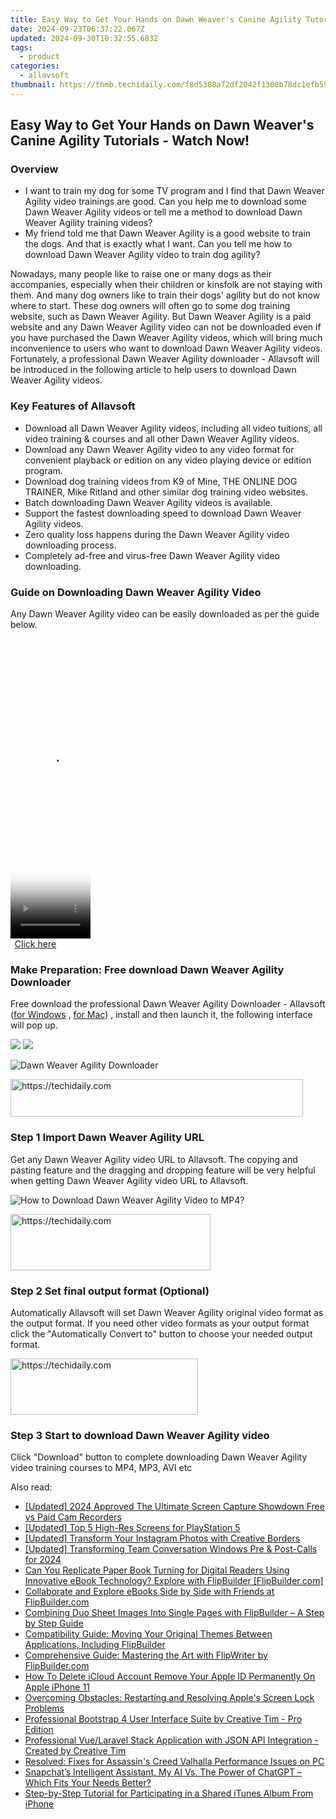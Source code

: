 ```yaml
---
title: Easy Way to Get Your Hands on Dawn Weaver's Canine Agility Tutorials - Watch Now!
date: 2024-09-23T06:37:22.067Z
updated: 2024-09-30T10:32:55.683Z
tags:
  - product
categories:
  - allavsoft
thumbnail: https://thmb.techidaily.com/f8d5308a72df2042f1308b78dc1efb598f7f3491c673912341c93c2d4c06d1ec.jpg
---
```


## Easy Way to Get Your Hands on Dawn Weaver's Canine Agility Tutorials - Watch Now!

### Overview

* I want to train my dog for some TV program and I find that Dawn Weaver Agility video trainings are good. Can you help me to download some Dawn Weaver Agility videos or tell me a method to download Dawn Weaver Agility training videos?
* My friend told me that Dawn Weaver Agility is a good website to train the dogs. And that is exactly what I want. Can you tell me how to download Dawn Weaver Agility video to train dog agility?

Nowadays, many people like to raise one or many dogs as their accompanies, especially when their children or kinsfolk are not staying with them. And many dog owners like to train their dogs' agility but do not know where to start. These dog owners will often go to some dog training website, such as Dawn Weaver Agility. But Dawn Weaver Agility is a paid website and any Dawn Weaver Agility video can not be downloaded even if you have purchased the Dawn Weaver Agility videos, which will bring much inconvenience to users who want to download Dawn Weaver Agility videos. Fortunately, a professional Dawn Weaver Agility downloader - Allavsoft will be introduced in the following article to help users to download Dawn Weaver Agility videos.

### Key Features of Allavsoft

* Download all Dawn Weaver Agility videos, including all video tuitions, all video training & courses and all other Dawn Weaver Agility videos.
* Download any Dawn Weaver Agility video to any video format for convenient playback or edition on any video playing device or edition program.
* Download dog training videos from K9 of Mine, THE ONLINE DOG TRAINER, Mike Ritland and other similar dog training video websites.
* Batch downloading Dawn Weaver Agility videos is available.
* Support the fastest downloading speed to download Dawn Weaver Agility videos.
* Zero quality loss happens during the Dawn Weaver Agility video downloading process.
* Completely ad-free and virus-free Dawn Weaver Agility video downloading.

### Guide on Downloading Dawn Weaver Agility Video

Any Dawn Weaver Agility video can be easily downloaded as per the guide below.

<!-- affiliate ads begin -->
<span id="1975648">
					<video width="128" height="480" style="cursor:pointer"
           poster="//a.impactradius-go.com/display-clicktoplayimage/1975648.png"
           onclick="if(!this.playClicked){this.play();this.setAttribute('controls',true);this.playClicked=true;}">
	   <source src="//a.impactradius-go.com/display-ad/22993-1975648">
	   <img src="//a.impactradius-go.com/display-clicktoplayimage/1975648.png" style="border: none; height: 100%; width: 100%; object-fit: contain">
	</video>
	<div style="width:80px;text-align:center"><a href="javascript:window.open(decodeURIComponent('https%3A%2F%2Fhomestyler.sjv.io%2Fc%2F5597632%2F1975648%2F22993'), '_blank');void(0);">Click here</a></div>
</span>
<img height="0" width="0" src="https://imp.pxf.io/i/5597632/1975648/22993" style="position:absolute;visibility:hidden;" border="0" />
<!-- affiliate ads end -->

### Make Preparation: Free download Dawn Weaver Agility Downloader

Free download the professional Dawn Weaver Agility Downloader - Allavsoft ([for Windows](https://tools.techidaily.com/allavsoft/products/) , [for Mac](https://tools.techidaily.com/allavsoft/products/)) , install and then launch it, the following interface will pop up.

[![](https://www.allavsoft.com/how-to/../images/how-to/free-download-win.jpg)](https://tools.techidaily.com/allavsoft/products/) [![](https://www.allavsoft.com/how-to/../images/how-to/free-download-mac.jpg)](https://tools.techidaily.com/allavsoft/products/)

![Dawn Weaver Agility Downloader](https://www.allavsoft.com/how-to/../images/allavsoft/screen-shot-600.jpg)

<!-- affiliate ads begin -->
<a href="https://aligracehair.sjv.io/c/5597632/2135360/19272" target="_top" id="2135360">
  <img src="//a.impactradius-go.com/display-ad/19272-2135360" border="0" alt="https://techidaily.com" width="468" height="60"/>
</a>
<img height="0" width="0" src="https://aligracehair.sjv.io/i/5597632/2135360/19272" style="position:absolute;visibility:hidden;" border="0" />
<!-- affiliate ads end -->

### Step 1 Import Dawn Weaver Agility URL

Get any Dawn Weaver Agility video URL to Allavsoft. The copying and pasting feature and the dragging and dropping feature will be very helpful when getting Dawn Weaver Agility video URL to Allavsoft.

![How to Download Dawn Weaver Agility Video to MP4?](https://www.allavsoft.com/how-to/../images/how-to/download-rtmp-video/download-rtmp-video.jpg)

<!-- affiliate ads begin -->
<a href="https://wigfever.sjv.io/c/5597632/2014857/22899" target="_top" id="2014857">
  <img src="//a.impactradius-go.com/display-ad/22899-2014857" border="0" alt="https://techidaily.com" width="320" height="90"/>
</a>
<img height="0" width="0" src="https://wigfever.sjv.io/i/5597632/2014857/22899" style="position:absolute;visibility:hidden;" border="0" />
<!-- affiliate ads end -->

### Step 2 Set final output format (Optional)

Automatically Allavsoft will set Dawn Weaver Agility original video format as the output format. If you need other video formats as your output format click the "Automatically Convert to" button to choose your needed output format.

<!-- affiliate ads begin -->
<a href="https://aligracehair.sjv.io/c/5597632/1938677/19272" target="_top" id="1938677">
  <img src="//a.impactradius-go.com/display-ad/19272-1938677" border="0" alt="https://techidaily.com" width="300" height="90"/>
</a>
<img height="0" width="0" src="https://aligracehair.sjv.io/i/5597632/1938677/19272" style="position:absolute;visibility:hidden;" border="0" />
<!-- affiliate ads end -->

### Step 3 Start to download Dawn Weaver Agility video

Click "Download" button to complete downloading Dawn Weaver Agility video training courses to MP4, MP3, AVI etc

<ins class="adsbygoogle"
     style="display:block"
     data-ad-format="autorelaxed"
     data-ad-client="ca-pub-7571918770474297"
     data-ad-slot="1223367746"></ins>

<ins class="adsbygoogle"
     style="display:block"
     data-ad-client="ca-pub-7571918770474297"
     data-ad-slot="8358498916"
     data-ad-format="auto"
     data-full-width-responsive="true"></ins>

<span class="atpl-alsoreadstyle">Also read:</span>
<div><ul>
<li><a href="https://screen-video-capture.techidaily.com/updated-2024-approved-the-ultimate-screen-capture-showdown-free-vs-paid-cam-recorders/"><u>[Updated] 2024 Approved The Ultimate Screen Capture Showdown Free vs Paid Cam Recorders</u></a></li>
<li><a href="https://some-approaches.techidaily.com/updated-top-5-high-res-screens-for-playstation-5/"><u>[Updated] Top 5 High-Res Screens for PlayStation 5</u></a></li>
<li><a href="https://instagram-video-recordings.techidaily.com/updated-transform-your-instagram-photos-with-creative-borders/"><u>[Updated] Transform Your Instagram Photos with Creative Borders</u></a></li>
<li><a href="https://screen-mirroring-recording.techidaily.com/updated-transforming-team-conversation-windows-pre-and-post-calls-for-2024/"><u>[Updated] Transforming Team Conversation Windows Pre & Post-Calls for 2024</u></a></li>
<li><a href="https://fox-useful.techidaily.com/can-you-replicate-paper-book-turning-for-digital-readers-using-innovative-ebook-technology-explore-with-flipbuilder-flipbuildercom/"><u>Can You Replicate Paper Book Turning for Digital Readers Using Innovative eBook Technology? Explore with FlipBuilder [FlipBuilder.com]</u></a></li>
<li><a href="https://fox-useful.techidaily.com/collaborate-and-explore-ebooks-side-by-side-with-friends-at-flipbuildercom/"><u>Collaborate and Explore eBooks Side by Side with Friends at FlipBuilder.com</u></a></li>
<li><a href="https://fox-useful.techidaily.com/combining-duo-sheet-images-into-single-pages-with-flipbuilder-a-step-by-step-guide/"><u>Combining Duo Sheet Images Into Single Pages with FlipBuilder – A Step by Step Guide</u></a></li>
<li><a href="https://fox-useful.techidaily.com/compatibility-guide-moving-your-original-themes-between-applications-including-flipbuilder/"><u>Compatibility Guide: Moving Your Original Themes Between Applications, Including FlipBuilder</u></a></li>
<li><a href="https://fox-useful.techidaily.com/comprehensive-guide-mastering-the-art-with-flipwriter-by-flipbuildercom/"><u>Comprehensive Guide: Mastering the Art with FlipWriter by FlipBuilder.com</u></a></li>
<li><a href="https://apple-account.techidaily.com/how-to-delete-icloud-account-remove-your-apple-id-permanently-on-apple-iphone-11-by-drfone-ios/"><u>How To Delete iCloud Account Remove Your Apple ID Permanently On Apple iPhone 11</u></a></li>
<li><a href="https://fox-that.techidaily.com/overcoming-obstacles-restarting-and-resolving-apples-screen-lock-problems/"><u>Overcoming Obstacles: Restarting and Resolving Apple's Screen Lock Problems</u></a></li>
<li><a href="https://fox-useful.techidaily.com/professional-bootstrap-4-user-interface-suite-by-creative-tim-pro-edition/"><u>Professional Bootstrap 4 User Interface Suite by Creative Tim - Pro Edition</u></a></li>
<li><a href="https://fox-useful.techidaily.com/professional-vuelaravel-stack-application-with-json-api-integration-created-by-creative-tim/"><u>Professional Vue/Laravel Stack Application with JSON API Integration - Created by Creative Tim</u></a></li>
<li><a href="https://program-issues.techidaily.com/resolved-fixes-for-assassins-creed-valhalla-performance-issues-on-pc/"><u>Resolved: Fixes for Assassin's Creed Valhalla Performance Issues on PC</u></a></li>
<li><a href="https://tech-revival.techidaily.com/snapchats-intelligent-assistant-my-ai-vs-the-power-of-chatgpt-which-fits-your-needs-better/"><u>Snapchat’s Intelligent Assistant, My AI Vs. The Power of ChatGPT – Which Fits Your Needs Better?</u></a></li>
<li><a href="https://techno-recovery.techidaily.com/step-by-step-tutorial-for-participating-in-a-shared-itunes-album-from-iphone/"><u>Step-by-Step Tutorial for Participating in a Shared iTunes Album From iPhone</u></a></li>
</ul></div>

